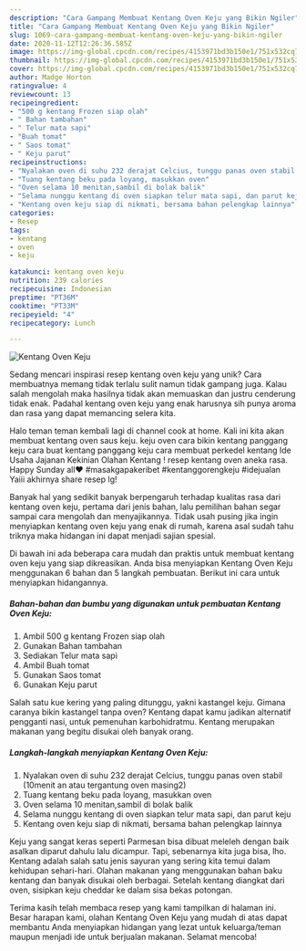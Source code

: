 ```yaml
---
description: "Cara Gampang Membuat Kentang Oven Keju yang Bikin Ngiler"
title: "Cara Gampang Membuat Kentang Oven Keju yang Bikin Ngiler"
slug: 1069-cara-gampang-membuat-kentang-oven-keju-yang-bikin-ngiler
date: 2020-11-12T12:26:36.585Z
image: https://img-global.cpcdn.com/recipes/4153971bd3b150e1/751x532cq70/kentang-oven-keju-foto-resep-utama.jpg
thumbnail: https://img-global.cpcdn.com/recipes/4153971bd3b150e1/751x532cq70/kentang-oven-keju-foto-resep-utama.jpg
cover: https://img-global.cpcdn.com/recipes/4153971bd3b150e1/751x532cq70/kentang-oven-keju-foto-resep-utama.jpg
author: Madge Horton
ratingvalue: 4
reviewcount: 13
recipeingredient:
- "500 g kentang Frozen siap olah"
- " Bahan tambahan"
- " Telur mata sapi"
- "Buah tomat"
- " Saos tomat"
- " Keju parut"
recipeinstructions:
- "Nyalakan oven di suhu 232 derajat Celcius, tunggu panas oven stabil (10menit an atau tergantung oven masing2)"
- "Tuang kentang beku pada loyang, masukkan oven"
- "Oven selama 10 menitan,sambil di bolak balik"
- "Selama nunggu kentang di oven siapkan telur mata sapi, dan parut keju"
- "Kentang oven keju siap di nikmati, bersama bahan pelengkap lainnya"
categories:
- Resep
tags:
- kentang
- oven
- keju

katakunci: kentang oven keju 
nutrition: 239 calories
recipecuisine: Indonesian
preptime: "PT36M"
cooktime: "PT33M"
recipeyield: "4"
recipecategory: Lunch

---
```



![Kentang Oven Keju](https://img-global.cpcdn.com/recipes/4153971bd3b150e1/751x532cq70/kentang-oven-keju-foto-resep-utama.jpg)

Sedang mencari inspirasi resep kentang oven keju yang unik? Cara membuatnya memang tidak terlalu sulit namun tidak gampang juga. Kalau salah mengolah maka hasilnya tidak akan memuaskan dan justru cenderung tidak enak. Padahal kentang oven keju yang enak harusnya sih punya aroma dan rasa yang dapat memancing selera kita.

Halo teman teman kembali lagi di channel cook at home. Kali ini kita akan membuat kentang oven saus keju. keju oven cara bikin kentang panggang keju cara buat kentang panggang keju cara membuat perkedel kentang Ide Usaha Jajanan Kekinian Olahan Kentang ! resep kentang oven aneka rasa. Happy Sunday all❤️ #masakgapakeribet #kentanggorengkeju #idejualan Yaiii akhirnya share resep lg!

Banyak hal yang sedikit banyak berpengaruh terhadap kualitas rasa dari kentang oven keju, pertama dari jenis bahan, lalu pemilihan bahan segar sampai cara mengolah dan menyajikannya. Tidak usah pusing jika ingin menyiapkan kentang oven keju yang enak di rumah, karena asal sudah tahu triknya maka hidangan ini dapat menjadi sajian spesial.


Di bawah ini ada beberapa cara mudah dan praktis untuk membuat kentang oven keju yang siap dikreasikan. Anda bisa menyiapkan Kentang Oven Keju menggunakan 6 bahan dan 5 langkah pembuatan. Berikut ini cara untuk menyiapkan hidangannya.

<!--inarticleads1-->

##### Bahan-bahan dan bumbu yang digunakan untuk pembuatan Kentang Oven Keju:

1. Ambil 500 g kentang Frozen siap olah
1. Gunakan  Bahan tambahan
1. Sediakan  Telur mata sapi
1. Ambil Buah tomat
1. Gunakan  Saos tomat
1. Gunakan  Keju parut


Salah satu kue kering yang paling ditunggu, yakni kastangel keju. Gimana caranya bikin kastangel tanpa oven? Kentang dapat kamu jadikan alternatif pengganti nasi, untuk pemenuhan karbohidratmu. Kentang merupakan makanan yang begitu disukai oleh banyak orang. 

<!--inarticleads2-->

##### Langkah-langkah menyiapkan Kentang Oven Keju:

1. Nyalakan oven di suhu 232 derajat Celcius, tunggu panas oven stabil (10menit an atau tergantung oven masing2)
1. Tuang kentang beku pada loyang, masukkan oven
1. Oven selama 10 menitan,sambil di bolak balik
1. Selama nunggu kentang di oven siapkan telur mata sapi, dan parut keju
1. Kentang oven keju siap di nikmati, bersama bahan pelengkap lainnya


Keju yang sangat keras seperti Parmesan bisa dibuat meleleh dengan baik asalkan diparut dahulu lalu dicampur. Tapi, sebenarnya kita juga bisa, lho. Kentang adalah salah satu jenis sayuran yang sering kita temui dalam kehidupan sehari-hari. Olahan makanan yang menggunakan bahan baku kentang dan banyak disukai oleh berbagai. Setelah kentang diangkat dari oven, sisipkan keju cheddar ke dalam sisa bekas potongan. 

Terima kasih telah membaca resep yang kami tampilkan di halaman ini. Besar harapan kami, olahan Kentang Oven Keju yang mudah di atas dapat membantu Anda menyiapkan hidangan yang lezat untuk keluarga/teman maupun menjadi ide untuk berjualan makanan. Selamat mencoba!
